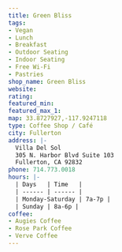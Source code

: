 ```yaml
---
title: Green Bliss
tags:
- Vegan
- Lunch
- Breakfast
- Outdoor Seating
- Indoor Seating
- Free Wi-Fi
- Pastries
shop_name: Green Bliss
website: 
rating: 
featured_min: 
featured_max_1: 
map: 33.8727927,-117.9247118
type: Coffee Shop / Café
city: Fullerton
address: |-
  Villa Del Sol
  305 N. Harbor Blvd Suite 103
  Fullerton, CA 92832
phone: 714.773.0018
hours: |-
  | Days   | Time   |
  | ------ | ------ |
  | Monday-Saturday | 7a-7p |
  | Sunday | 8a-6p |
coffee:
- Augies Coffee
- Rose Park Coffee
- Verve Coffee
---
```


